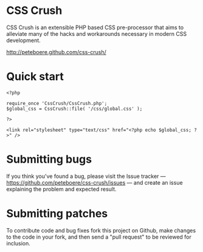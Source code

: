 CSS Crush
=====

CSS Crush is an extensible PHP based CSS pre-processor that aims to alleviate many of the hacks and workarounds necessary in modern CSS development.

http://peteboere.github.com/css-crush/


Quick start
===================================

    <?php
    
    require_once 'CssCrush/CssCrush.php';
    $global_css = CssCrush::file( '/css/global.css' );
    
    ?>
    
    <link rel="stylesheet" type="text/css" href="<?php echo $global_css; ?>" />


Submitting bugs
===================================

If you think you've found a bug, please visit the Issue tracker — https://github.com/peteboere/css-crush/issues — and create an issue explaining the problem and expected result.


Submitting patches
===================================

To contribute code and bug fixes fork this project on Github, make changes to the code in your fork, and then send a "pull request" to be reviewed for inclusion.

